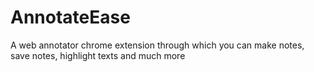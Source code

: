 # AnnotateEase
A web annotator chrome extension through which you can make notes, save notes, highlight texts and much more
